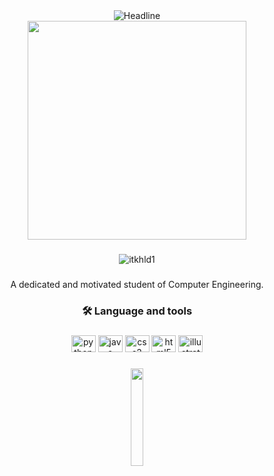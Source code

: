 <div align=center>
        <img src="https://readme-typing-svg.herokuapp.com?color=%236FDA44&size=20&center=true&vCenter=true&width=600&height=50&lines=HI+THERE+:);I+am+Khaled+Samim+;A+motivated+student+of+CE...;Welcome+to+my+github+profile." alt="Headline" />
    </div>

<div align="center">
  <img height="350" src="https://i.pinimg.com/originals/54/e3/7d/54e37d8074ebcde1d96c77d7b2a7f310.gif"  />
</div>

###

<div align="center"><p align="center"> <img src="https://komarev.com/ghpvc/?username=itkhld1&label=Profile%20views&color=0e75b6&style=flat" alt="itkhld1" /> </p>
</div>

###


<p align="center">A dedicated and motivated student of Computer Engineering.</p>

###

<h3 align="center">🛠 Language and tools</h3>

###

<div align="center">
  <img src="https://cdn.jsdelivr.net/gh/devicons/devicon/icons/python/python-original.svg" height="27" width="39" alt="python logo"  />
  <img src="https://cdn.jsdelivr.net/gh/devicons/devicon/icons/java/java-original.svg" height="27" width="39" alt="java logo"  />
  <img src="https://cdn.jsdelivr.net/gh/devicons/devicon/icons/css3/css3-original.svg" height="27" width="39" alt="css3 logo"  />
  <img src="https://cdn.jsdelivr.net/gh/devicons/devicon/icons/html5/html5-original.svg" height="27" width="39" alt="html5 logo"  />
  <img src="https://cdn.jsdelivr.net/gh/devicons/devicon/icons/illustrator/illustrator-plain.svg" height="27" width="39" alt="illustrator logo"  />
</div>

###

<p align="center"">
<img src="https://media.giphy.com/media/jpVnC65DmYeyRL4LHS/giphy.gif" width="20%">
</p>
